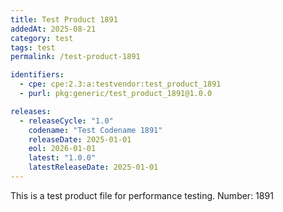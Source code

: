 ```yaml
---
title: Test Product 1891
addedAt: 2025-08-21
category: test
tags: test
permalink: /test-product-1891

identifiers:
  - cpe: cpe:2.3:a:testvendor:test_product_1891
  - purl: pkg:generic/test_product_1891@1.0.0

releases:
  - releaseCycle: "1.0"
    codename: "Test Codename 1891"
    releaseDate: 2025-01-01
    eol: 2026-01-01
    latest: "1.0.0"
    latestReleaseDate: 2025-01-01
---
```


This is a test product file for performance testing. Number: 1891
